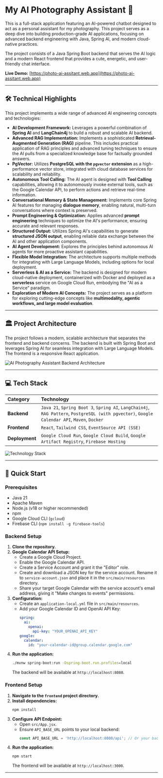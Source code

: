 # My AI Photography Assistant 📸

This is a full-stack application featuring an AI-powered chatbot designed to act as a personal assistant for my photography. This project serves as a deep dive into building production-grade AI applications, focusing on advanced backend engineering with Java, Spring AI, and modern cloud-native practices.

The project consists of a Java Spring Boot backend that serves the AI logic and a modern React frontend that provides a cute, energetic, and user-friendly chat interface.

**Live Demo:** [https://photo-ai-assitant.web.app](https://photo-ai-assitant.web.app)

---

## 🛠️ Technical Highlights

This project implements a wide range of advanced AI engineering concepts and technologies:

* **AI Development Framework:** Leverages a powerful combination of **Spring AI** and **LangChain4j** to build a robust and scalable AI backend.
* **Advanced RAG Implementation:** Implements a sophisticated **Retrieval-Augmented Generation (RAG)** pipeline. This includes practical application of RAG principles and advanced tuning techniques to ensure the AI pulls from a specialized knowledge base for factually grounded answers.
* **PgVector:** Utilizes **PostgreSQL with the `pgvector` extension** as a high-performance vector store, integrated with cloud database services for scalability and reliability.
* **Autonomous Tool Calling:** The AI agent is designed with **Tool Calling** capabilities, allowing it to autonomously invoke external tools, such as the Google Calendar API, to perform actions and retrieve real-time information.
* **Conversational Memory & State Management:** Implements core Spring AI features for managing **dialogue memory**, enabling natural, multi-turn conversations where context is preserved.
* **Prompt Engineering & Optimization:** Applies advanced **prompt engineering** techniques to optimize the AI's performance, ensuring accurate and relevant responses.
* **Structured Output:** Utilizes Spring AI's capabilities to generate **structured JSON output**, enabling reliable data exchange between the AI and other application components.
* **AI Agent Development:** Explores the principles behind autonomous AI agents for more proactive assistant capabilities.
* **Flexible Model Integration:** The architecture supports multiple methods for integrating with Large Language Models, including options for local deployment.
* **Serverless & AI as a Service:** The backend is designed for modern cloud-native deployment, containerized with Docker and deployed as a **serverless** service on Google Cloud Run, embodying the "AI as a Service" paradigm.
* **Exploration of Modern AI Concepts:** The project serves as a platform for exploring cutting-edge concepts like **multimodality, agentic workflows, and large model evaluation**.

---

## 🏛️ Project Architecture

The project follows a modern, scalable architecture that separates the frontend and backend concerns. The backend is built with Spring Boot and leverages Spring AI for seamless integration with Large Language Models. The frontend is a responsive React application.

![AI Photography Assistant Backend Architecture](https://i.imgur.com/rV3Fwqy.png)

---

## 💻 Tech Stack

| Category     | Technology                                                                                                                                                                                           |
| :----------- | :--------------------------------------------------------------------------------------------------------------------------------------------------------------------------------------------------- |
| **Backend** | `Java 21`, `Spring Boot 3`, `Spring AI`, `LangChain4j`, `RAG Pattern`, `PostgreSQL (with pgvector)`, `Google Calendar API`, `Maven`, `Docker`                                                                        |
| **Frontend** | `React`, `Tailwind CSS`, `EventSource API (SSE)`                                                                                                                                                     |
| **Deployment**| `Google Cloud Run`, `Google Cloud Build`, `Google Artifact Registry`, `Firebase Hosting`                                                                                                             |

![Technology Stack](https://i.imgur.com/9aR4j0V.png)

---

## 🚀 Quick Start

### Prerequisites

* Java 21
* Apache Maven
* Node.js (v18 or higher recommended)
* npm
* Google Cloud CLI (`gcloud`)
* Firebase CLI (`npm install -g firebase-tools`)

### Backend Setup

1.  **Clone the repository.**
2.  **Google Calendar API Setup:**
    * Create a Google Cloud Project.
    * Enable the Google Calendar API.
    * Create a Service Account and grant it the "Editor" role.
    * Create and download a JSON key for the service account. Rename it to `service-account.json` and place it in the `src/main/resources` directory.
    * Share your target Google Calendar with the service account's email address, giving it "Make changes to events" permissions.
3.  **Configuration:**
    * Create an `application-local.yml` file in `src/main/resources`.
    * Add your Google Calendar ID and OpenAI API Key:
        ```yaml
        spring:
          ai:
            openai:
              api-key: "YOUR_OPENAI_API_KEY"
        google:
          calendar:
            id: "your-calendar-id@group.calendar.google.com"
        ```
4.  **Run the application:**
    ```bash
    ./mvnw spring-boot:run -Dspring-boot.run.profiles=local
    ```
    The backend will be available at `http://localhost:8080`.

### Frontend Setup

1.  **Navigate to the `frontend` project directory.**
2.  **Install dependencies:**
    ```bash
    npm install
    ```
3.  **Configure API Endpoint:**
    * Open `src/App.jsx`.
    * Ensure `API_BASE_URL` points to your local backend:
        ```javascript
        const API_BASE_URL = 'http://localhost:8080/api'; // Or your backend port
        ```
4.  **Run the application:**
    ```bash
    npm start
    ```
    The frontend will be available at `http://localhost:3000`.

---
